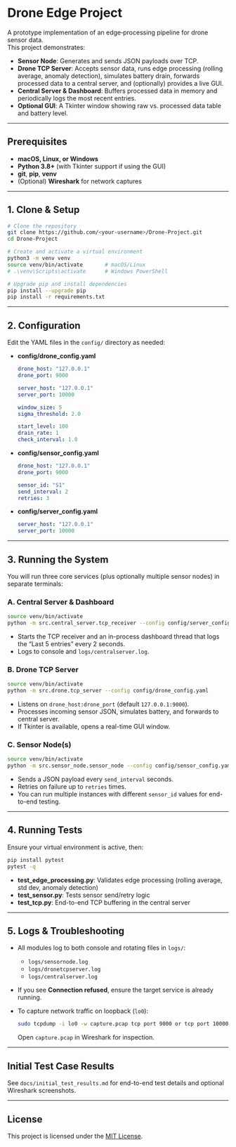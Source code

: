 # Drone Edge Project

A prototype implementation of an edge‐processing pipeline for drone sensor data.  
This project demonstrates:

- **Sensor Node**: Generates and sends JSON payloads over TCP.  
- **Drone TCP Server**: Accepts sensor data, runs edge processing (rolling average, anomaly detection), simulates battery drain, forwards processed data to a central server, and (optionally) provides a live GUI.  
- **Central Server & Dashboard**: Buffers processed data in memory and periodically logs the most recent entries.  
- **Optional GUI**: A Tkinter window showing raw vs. processed data table and battery level.

---

## Prerequisites

- **macOS, Linux, or Windows**  
- **Python 3.8+** (with Tkinter support if using the GUI)  
- **git**, **pip**, **venv**  
- (Optional) **Wireshark** for network captures

---

## 1. Clone & Setup

```bash
# Clone the repository
git clone https://github.com/<your-username>/Drone-Project.git
cd Drone-Project

# Create and activate a virtual environment
python3 -m venv venv
source venv/bin/activate       # macOS/Linux
# .\venv\Scripts\activate      # Windows PowerShell

# Upgrade pip and install dependencies
pip install --upgrade pip
pip install -r requirements.txt
```

---

## 2. Configuration

Edit the YAML files in the `config/` directory as needed:

- **config/drone_config.yaml**
  ```yaml
  drone_host: "127.0.0.1"
  drone_port: 9000

  server_host: "127.0.0.1"
  server_port: 10000

  window_size: 5
  sigma_threshold: 2.0

  start_level: 100
  drain_rate: 1
  check_interval: 1.0
  ```

- **config/sensor_config.yaml**
  ```yaml
  drone_host: "127.0.0.1"
  drone_port: 9000

  sensor_id: "S1"
  send_interval: 2
  retries: 3
  ```

- **config/server_config.yaml**
  ```yaml
  server_host: "127.0.0.1"
  server_port: 10000
  ```

---

## 3. Running the System

You will run three core services (plus optionally multiple sensor nodes) in separate terminals:

### A. Central Server & Dashboard

```bash
source venv/bin/activate
python -m src.central_server.tcp_receiver --config config/server_config.yaml
```

- Starts the TCP receiver and an in-process dashboard thread that logs the “Last 5 entries” every 2 seconds.
- Logs to console and `logs/centralserver.log`.

### B. Drone TCP Server

```bash
source venv/bin/activate
python -m src.drone.tcp_server --config config/drone_config.yaml
```

- Listens on `drone_host:drone_port` (default `127.0.0.1:9000`).
- Processes incoming sensor JSON, simulates battery, and forwards to central server.
- If Tkinter is available, opens a real-time GUI window.

### C. Sensor Node(s)

```bash
source venv/bin/activate
python -m src.sensor_node.sensor_node --config config/sensor_config.yaml
```

- Sends a JSON payload every `send_interval` seconds.
- Retries on failure up to `retries` times.
- You can run multiple instances with different `sensor_id` values for end-to-end testing.

---

## 4. Running Tests

Ensure your virtual environment is active, then:

```bash
pip install pytest
pytest -q
```

- **test_edge_processing.py**: Validates edge processing (rolling average, std dev, anomaly detection)  
- **test_sensor.py**: Tests sensor send/retry logic  
- **test_tcp.py**: End-to-end TCP buffering in the central server  

---

## 5. Logs & Troubleshooting

- All modules log to both console and rotating files in `logs/`:
  - `logs/sensornode.log`
  - `logs/dronetcpserver.log`
  - `logs/centralserver.log`

- If you see **Connection refused**, ensure the target service is already running.

- To capture network traffic on loopback (`lo0`):
  ```bash
  sudo tcpdump -i lo0 -w capture.pcap tcp port 9000 or tcp port 10000
  ```
  Open `capture.pcap` in Wireshark for inspection.

---

## Initial Test Case Results

See `docs/initial_test_results.md` for end-to-end test details and optional Wireshark screenshots.

---

## License

This project is licensed under the [MIT License](LICENSE).